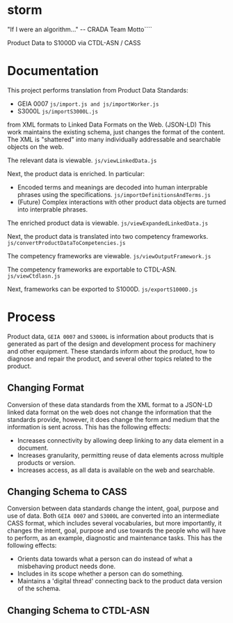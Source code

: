 # storm
"If I were an algorithm..." -- CRADA Team Motto````

Product Data to S1000D via CTDL-ASN / CASS

# Documentation
This project performs translation from Product Data Standards:
* GEIA 0007 `js/import.js and js/importWorker.js`
* S3000L `js/importS3000L.js`

from XML formats to Linked Data Formats on the Web. (JSON-LD) This work maintains the existing schema, just changes the format of the content. The XML is "shattered" into many individually addressable and searchable objects on the web.

The relevant data is viewable. `js/viewLinkedData.js`

Next, the product data is enriched. In particular:
* Encoded terms and meanings are decoded into human interprable phrases using the specifications. `js/importDefinitionsAndTerms.js`
* (Future) Complex interactions with other product data objects are turned into interprable phrases.

The enriched product data is viewable. `js/viewExpandedLinkedData.js`

Next, the product data is translated into two competency frameworks. `js/convertProductDataToCompetencies.js`

The competency frameworks are viewable. `js/viewOutputFramework.js`

The competency frameworks are exportable to CTDL-ASN. `js/viewCtdlasn.js`

Next, frameworks can be exported to S1000D. `js/exportS1000D.js`

# Process
Product data, `GEIA 0007` and `S3000L` is information about products that is generated as part of the design and development process for machinery and other equipment. These standards inform about the product, how to diagnose and repair the product, and several other topics related to the product.
## Changing Format
Conversion of these data standards from the XML format to a JSON-LD linked data format on the web does not change the information that the standards provide, however, it does change the form and medium that the information is sent across. This has the following effects:
* Increases connectivity by allowing deep linking to any data element in a document.
* Increases granularity, permitting reuse of data elements across multiple products or version.
* Increases access, as all data is available on the web and searchable.
## Changing Schema to CASS
Conversion between data standards change the intent, goal, purpose and use of data. Both `GEIA 0007` and `S3000L` are converted into an intermediate CASS format, which includes several vocabularies, but more importantly, it changes the intent, goal, purpose and use towards the people who will have to perform, as an example, diagnostic and maintenance tasks. This has the following effects:
* Orients data towards what a person can do instead of what a misbehaving product needs done.
* Includes in its scope whether a person can do something.
* Maintains a 'digital thread' connecting back to the product data version of the schema.
## Changing Schema to CTDL-ASN